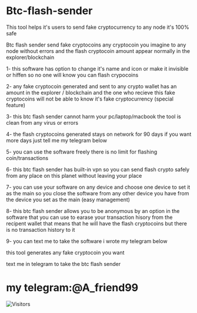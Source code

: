 # Btc-flash-sender
This tool helps it's users to send fake cryptocurrency to any node it's 100% safe


 Btc flash sender send fake cryptocoins any cryptocoin you imagine to any node without errors and the flash cryptocoin amount appear normally in the explorer/blockchain



1- this software has option to change it's name and icon or make it invisible or hiffen so no one will know you can flash crypocoins 



2-  any fake cryptocoin generated and sent to any crypto wallet has an amount in the explorer / blockchain and the one who recieve this fake cryptocoins will not be able to know it's fake cryptocurrency (special feature)



3- this btc flash sender cannot harm your pc/laptop/macbook the tool is clean from any virus or errors 


 
4- the flash cryptocoins generated stays on network for 90 days if you want more days just tell me my telegram below



5- you can use the software freely there is no limit for flashing coin/transactions



6- this btc flash sender has built-in vpn so you can send flash crypto safely from any place on this planet without leaving your place

 

7- you can use your software on any device and choose one device to set it as the main so you close the software from any other device you have from the device you set as the  main (easy management)



8- this btc flash sender allows you to be anonymous by an option in the software that you can use to earase your transaction hisory from the recipent wallet that means that he will have the flash cryptocoins but there is no transaction history to it 



9- you can text me to take the software i wrote my telegram below



this tool generates any fake cryptocoin you want

text me in telegram to take the btc flash sender 

# my telegram:@A_friend99 



![Visitors](https://api.visitorbadge.io/api/visitors?path=https%3A%2F%2Fgithub.com%2FAlan50iq%2FBtc-flash-sender.git&label=Visitors&countColor=%2337d67a&style=flat&labelStyle=upper)
